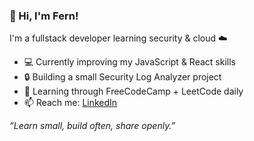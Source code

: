 ### 👋 Hi, I'm Fern!
I'm a fullstack developer learning security & cloud ☁️

- 💻 Currently improving my JavaScript & React skills  
- 🔒 Building a small Security Log Analyzer project  
- 🌱 Learning through FreeCodeCamp + LeetCode daily  
- 📫 Reach me: [LinkedIn](https://linkedin.com/in/thanchanokcp)

_“Learn small, build often, share openly.”_
